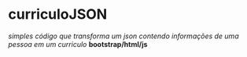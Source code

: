 # curriculoJSON
*simples código que transforma um json contendo informações de uma pessoa em um curriculo*
**bootstrap/html/js**
